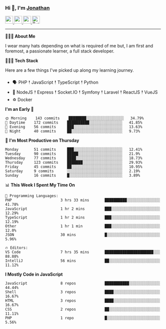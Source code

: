 ### Hi 👋, I'm [Jonathan](https://jonathan-d.ch) 

<p>
  <a href="https://www.twitter.com/redkill2108">
    <img src="https://img.shields.io/badge/twitter-%231DA1F2.svg?&style=for-the-badge&logo=twitter&logoColor=white" height=25>
  </a>
  <a href="https://www.linkedin.com/in/jdebetaz">
    <img src="https://img.shields.io/badge/linkedin-%230077B5.svg?&style=for-the-badge&logo=linkedin&logoColor=white" height=25>
  </a>
  <a href="https://www.instagram.com/jdebetaz/">
    <img src="https://img.shields.io/badge/instagram-%23E4405F.svg?&style=for-the-badge&logo=instagram&logoColor=white" height=25>
  </a>
  <a href="https://wakatime.com/@5c95ead1-71ee-4ecc-9a32-6c2b293dd432">
    <img src="https://wakatime.com/badge/user/5c95ead1-71ee-4ecc-9a32-6c2b293dd432.svg?style=for-the-badge" height=25 alt="Total time coded since Aug 23 2019" />
  </a>
</p>

-------

**🙋🏻‍♂️ About Me** 

<p>I wear many hats depending on what is required of me but, I am first and foremost, a passionate learner, a full stack developer.</p>

**👨🏻‍💻 Tech Stack** 

<p>Here are a few things I've picked up along my learning journey.</p>

- 🗣 PHP 𒑰 JavaScript 𒑰 TypeScript 𒑰 Python
- 🎒 NodeJS 𒑰 Express 𒑰 Socket.IO 𒑰 Symfony 𒑰 Laravel 𒑰 ReactJS 𒑰 VueJS
- ♽ Docker

<!--START_SECTION:waka-->
**I'm an Early 🐤** 

```text
🌞 Morning    143 commits    ████████░░░░░░░░░░░░░░░░░   34.79% 
🌆 Daytime    172 commits    ██████████░░░░░░░░░░░░░░░   41.85% 
🌃 Evening    56 commits     ███░░░░░░░░░░░░░░░░░░░░░░   13.63% 
🌙 Night      40 commits     ██░░░░░░░░░░░░░░░░░░░░░░░   9.73%

```
📅 **I'm Most Productive on Thursday** 

```text
Monday       51 commits     ███░░░░░░░░░░░░░░░░░░░░░░   12.41% 
Tuesday      90 commits     █████░░░░░░░░░░░░░░░░░░░░   21.9% 
Wednesday    77 commits     ████░░░░░░░░░░░░░░░░░░░░░   18.73% 
Thursday     123 commits    ███████░░░░░░░░░░░░░░░░░░   29.93% 
Friday       45 commits     ██░░░░░░░░░░░░░░░░░░░░░░░   10.95% 
Saturday     9 commits      ░░░░░░░░░░░░░░░░░░░░░░░░░   2.19% 
Sunday       16 commits     █░░░░░░░░░░░░░░░░░░░░░░░░   3.89%

```


📊 **This Week I Spent My Time On** 

```text
💬 Programming Languages: 
PHP                      3 hrs 33 mins       ██████████░░░░░░░░░░░░░░░   41.78% 
JavaScript               1 hr 2 mins         ███░░░░░░░░░░░░░░░░░░░░░░   12.29% 
TypeScript               1 hr 2 mins         ███░░░░░░░░░░░░░░░░░░░░░░   12.19% 
Other                    1 hr 1 min          ███░░░░░░░░░░░░░░░░░░░░░░   12.0% 
JSON                     30 mins             █░░░░░░░░░░░░░░░░░░░░░░░░   5.96%

🔥 Editors: 
VS Code                  7 hrs 35 mins       ██████████████████████░░░   88.88% 
IntelliJ                 56 mins             ██░░░░░░░░░░░░░░░░░░░░░░░   11.12%

```

**I Mostly Code in JavaScript** 

```text
JavaScript               8 repos             ███████████░░░░░░░░░░░░░░   44.44% 
Shell                    3 repos             ████░░░░░░░░░░░░░░░░░░░░░   16.67% 
HTML                     3 repos             ████░░░░░░░░░░░░░░░░░░░░░   16.67% 
CSS                      2 repos             ██░░░░░░░░░░░░░░░░░░░░░░░   11.11% 
PHP                      1 repo              █░░░░░░░░░░░░░░░░░░░░░░░░   5.56%

```



<!--END_SECTION:waka-->

